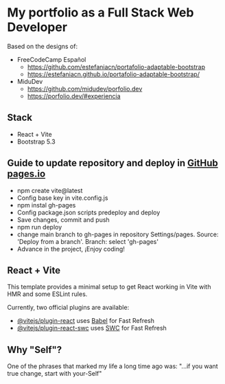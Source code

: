 # My portfolio as a Full Stack Web Developer

Based on the designs of:

- FreeCodeCamp Español
  - <https://github.com/estefaniacn/portafolio-adaptable-bootstrap>
  - <https://estefaniacn.github.io/portafolio-adaptable-bootstrap/>
- MiduDev
  - <https://github.com/midudev/porfolio.dev>
  - <https://porfolio.dev/#experiencia>

## Stack

- React + Vite
- Bootstrap 5.3

## Guide to update repository and deploy in [GitHub pages.io](https://pages.github.com/)

- npm create vite@latest
- Config base key in vite.config.js
- npm instal gh-pages
- Config package.json scripts predeploy and deploy
- Save changes, commit and push
- npm run deploy
- change main branch to gh-pages in repository Settings/pages. Source: 'Deploy from a branch'. Branch: select 'gh-pages'
- Advance in the project, ¡Enjoy coding!

## React + Vite

This template provides a minimal setup to get React working in Vite with HMR and some ESLint rules.

Currently, two official plugins are available:

- [@vitejs/plugin-react](https://github.com/vitejs/vite-plugin-react/blob/main/packages/plugin-react/README.md) uses [Babel](https://babeljs.io/) for Fast Refresh
- [@vitejs/plugin-react-swc](https://github.com/vitejs/vite-plugin-react-swc) uses [SWC](https://swc.rs/) for Fast Refresh

## Why "Self"?

One of the phrases that marked my life a long time ago was: "...if you want true change, start with your-Self"
